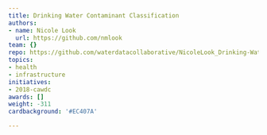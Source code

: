 ```yaml
---
title: Drinking Water Contaminant Classification
authors:
- name: Nicole Look
  url: https://github.com/nmlook
team: {}
repo: https://github.com/waterdatacollaborative/NicoleLook_Drinking-Water-Contaminant-Classification
topics:
- health
- infrastructure
initiatives:
- 2018-cawdc
awards: []
weight: -311
cardbackground: '#EC407A'

---
```






